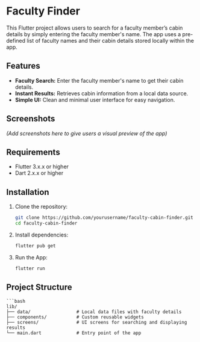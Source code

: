 # Faculty Finder

This Flutter project allows users to search for a faculty member’s cabin details by simply entering the faculty member's name. The app uses a pre-defined list of faculty names and their cabin details stored locally within the app.

## Features

- **Faculty Search:** Enter the faculty member's name to get their cabin details.
- **Instant Results:** Retrieves cabin information from a local data source.
- **Simple UI:** Clean and minimal user interface for easy navigation.

## Screenshots
*(Add screenshots here to give users a visual preview of the app)*

## Requirements

- Flutter 3.x.x or higher
- Dart 2.x.x or higher

## Installation

1. Clone the repository:
   ```bash
   git clone https://github.com/yourusername/faculty-cabin-finder.git
   cd faculty-cabin-finder

2. Install dependencies:
   ```bash
   flutter pub get

3. Run the App:
   ```bash
   flutter run

## Project Structure

    ```bash
    lib/
    ├── data/                 # Local data files with faculty details
    ├── components/           # Custom reusable widgets
    ├── screens/              # UI screens for searching and displaying results
    └── main.dart             # Entry point of the app
